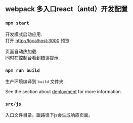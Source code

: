 ## webpack 多入口react（antd）开发配置


### `npm start`

开发模式启动应用.<br>
打开 [http://localhost:3000](http://localhost:3000) 预览.

页面自动热加载.<br>
同时在控制台看到错误提示.


### `npm run build`

生产环境编译到 `build` 文件夹.<br>


See the section about [deployment](https://facebook.github.io/create-react-app/docs/deployment) for more information.

### `src/js`

入口文件目录。跟路径下js会生成响应页面。